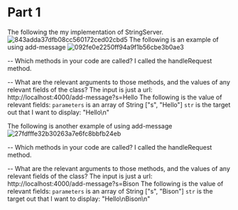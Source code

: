 # Part 1
The following the my implementation of StringServer.
![843adda37dfb08cc560172ced02cbd5](https://user-images.githubusercontent.com/77051146/215222009-348ae413-2609-49d2-839b-927aefe5ed2f.png)
The following is an example of using add-message
![092fe0e2250ff94a9f1b56cbe3b0ae3](https://user-images.githubusercontent.com/77051146/215222361-50bc5778-39c1-4485-9b78-daa7e275e81b.png)

-- Which methods in your code are called?
I called the handleRequest method.

-- What are the relevant arguments to those methods, and the values of any relevant fields of the class?
The input is just a url: http://localhost:4000/add-message?s=Hello
The following is the value of relevant fields:
`parameters` is an array of String ["s", "Hello"]
`str` is the target out that I want to display: "Hello\n"

The following is another example of using add-message
![27fdfffe32b30263a7e6fc8bbfb24eb](https://user-images.githubusercontent.com/77051146/215222431-1454e045-0358-4eba-9bf7-c5f69d20ab95.png)

-- Which methods in your code are called?
I called the handleRequest method.

-- What are the relevant arguments to those methods, and the values of any relevant fields of the class?
The input is just a url: http://localhost:4000/add-message?s=Bison
The following is the value of relevant fields:
`parameters` is an array of String ["s", "Bison"]
`str` is the target out that I want to display: "Hello\nBison\n"
